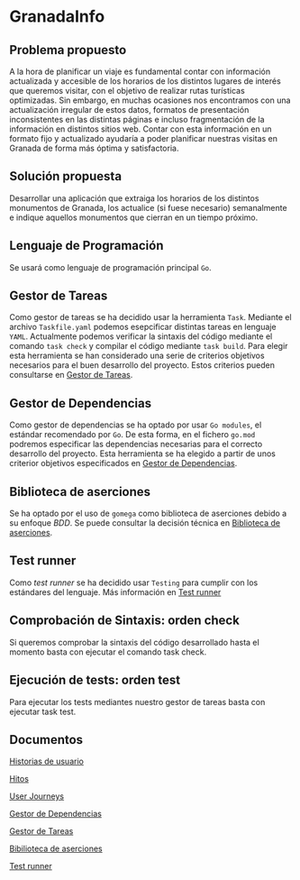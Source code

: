 # GranadaInfo

## Problema propuesto

A la hora de planificar un viaje es fundamental contar con información actualizada y accesible de los horarios de los distintos lugares de interés que queremos visitar, con el objetivo de realizar rutas turísticas optimizadas. Sin embargo, en muchas ocasiones nos encontramos con una actualización irregular de estos datos, formatos de presentación inconsistentes en las distintas páginas e incluso fragmentación de la información en distintos sitios web. Contar con esta información en un formato fijo y actualizado ayudaría a poder planificar nuestras visitas en Granada de forma más óptima y satisfactoria.

## Solución propuesta

Desarrollar una aplicación que extraiga los horarios de los distintos monumentos de Granada, los actualice (si fuese necesario) semanalmente e indique aquellos monumentos que cierran en un tiempo próximo.

## Lenguaje de Programación

Se usará como lenguaje de programación principal `Go`.

## Gestor de Tareas
Como gestor de tareas se ha decidido usar la herramienta `Task`. Mediante el archivo `Taskfile.yaml` podemos esepcificar distintas tareas en lenguaje `YAML`. Actualmente podemos verificar la sintaxis del código mediante el comando `task check` y compilar el código mediante `task build`. Para elegir esta herramienta se han considerado una serie de criterios objetivos necesarios para el buen desarrollo del proyecto. Estos criterios pueden consultarse en [Gestor de Tareas](docs/gestor_tareas.md).

## Gestor de Dependencias
Como gestor de dependencias se ha optado por usar `Go modules`, el estándar recomendado por `Go`. De esta forma, en el fichero `go.mod` podremos especificar las dependencias necesarias para el correcto desarrollo del proyecto. Esta herramienta se ha elegido a partir de unos criterior objetivos especificados en [Gestor de Dependencias](docs/gestor_dependencias.md).

## Biblioteca de aserciones
Se ha optado por el uso de `gomega` como biblioteca de aserciones debido a su enfoque _BDD_. Se puede consultar la decisión técnica en [Biblioteca de aserciones](docs/biblioteca_aserciones.md).

## Test runner
Como _test runner_ se ha decidido usar `Testing` para cumplir con los estándares del lenguaje. Más información en [Test runner](docs/test_runner.md)


## Comprobación de Sintaxis: orden check

Si queremos comprobar la sintaxis del código desarrollado hasta el momento basta con ejecutar el comando task check.

## Ejecución de tests: orden test

Para ejecutar los tests mediantes nuestro gestor de tareas basta con ejecutar task test.

## Documentos

[Historias de usuario](docs/user-stories.md)

[Hitos](docs/milestones.md)

[User Journeys](docs/user-journeys.md)

[Gestor de Dependencias](docs/gestor_dependencias.md)

[Gestor de Tareas](docs/gestor_tareas.md)

[Bibilioteca de aserciones](docs/biblioteca_aserciones.md)

[Test runner](docs/test_runner.md)